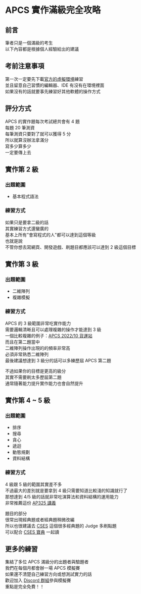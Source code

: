 # APCS 實作滿級完全攻略
## 前言
筆者只是一個滿級的考生 \
以下內容都是根據個人經驗給出的建議
## 考前注意事項
第一次一定要先下載[官方的虛擬環境](https://apcs.csie.ntnu.edu.tw/index.php/info/environment/)練習 \
並且留意自己習慣的編輯器、IDE 有沒有在環境裡面 \
如果沒有的話就要事先練習好其他軟體的操作方式
## 評分方式
APCS 的實作題每次考試總共會有 4 題 \
每題 20 筆測資 \
每筆測資只要對了就可以獲得 5 分 \
所以就算沒辦法拿滿分 \
寫多少算多少 \
一定要傳上去
## 實作第 2 級
### 出題範圍
- 基本程式語法
### 練習方式
如果只是要拿二級的話 \
其實練習方式還蠻廣的 \
基本上所有"會寫程式的人"都可以達到這個等級 \
也就是說 \
不管你想去寫網頁、開發遊戲、刷題目都應該可以達到 2 級這個目標
## 實作第 3 級
### 出題範圍
- 二維陣列
- 複雜模擬
### 練習方式
APCS 的 3 級範圍非常吃實作能力 \
需要邏輯清晰且可以處理複雜的操作才能達到 3 級 \
一個比較複雜的例子：[APCS 2022/10 貨運站](https://zerojudge.tw/ShowProblem?problemid=j123) \
而且在第二題當中 \
二維陣列操作出現的的頻率非常高 \
必須非常熟悉二維陣列 \
最後建議想達到 3 級分的話可以多練歷屆 APCS 第二題

不過如果你的目標是更高的級分 \
其實不需要刷太多歷屆第二題 \
通常隨著能力提升實作能力也會自然提升
## 實作第 4 ~ 5 級
### 出題範圍
- 排序
- 搜尋
- 貪心
- 遞迴
- 動態規劃
- 資料結構
### 練習方式
4 級跟 5 級的範圍其實差不多 \
不過最大的差別就是要拿到 4 級只需要知道比較淺的知識就行了 \
那想達到 4/5 級的話就非常吃演算法和資料結構的運用能力 \
非常推薦這份 [AP325 講義](https://drive.google.com/drive/u/0/folders/10hZCMHH0YgsfguVZCHU7EYiG8qJE5f-m)

題目的部分 \
很常出現經典題或者經典題稍微改編 \
所以也很建議去 [CSES](https://cses.fi) 這個很多經典題的 Judge 多刷點題 \
可以配合 [CSES 寶典](https://cses.fi/book.pdf) 一起讀
## 更多的練習
集結了多位 APCS 滿級分的出題者與驗題者 \
我們在每個月都會辦一場 APCS 模擬賽 \
如果還不清楚自己練習方向或想測試實力的話 \
歡迎加入 [Discord 群組](https://discord.gg/RnhATqeMtd)參與模擬賽 \
重點是完全免費！！